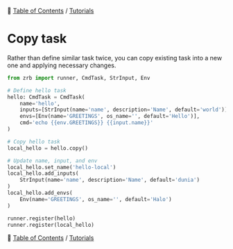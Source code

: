 🔖 [Table of Contents](../README.md) / [Tutorials](README.md)

# Copy task

Rather than define similar task twice, you can copy existing task into a new one and applying necessary changes.

```python
from zrb import runner, CmdTask, StrInput, Env

# Define hello task
hello: CmdTask = CmdTask(
    name='hello',
    inputs=[StrInput(name='name', description='Name', default='world')],
    envs=[Env(name='GREETINGS', os_name='', default='Hello')],
    cmd='echo {{env.GREETINGS}} {{input.name}}'
)

# Copy hello task
local_hello = hello.copy()

# Update name, input, and env
local_hello.set_name('hello-local')
local_hello.add_inputs(
    StrInput(name='name', description='Name', default='dunia')
)
local_hello.add_envs(
    Env(name='GREETINGS', os_name='', default='Halo')
)

runner.register(hello)
runner.register(local_hello)
```

🔖 [Table of Contents](../README.md) / [Tutorials](README.md)